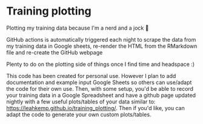 # Training plotting

Plotting my training data because I'm a nerd and a jock :muscle:

GitHub actions is automatically triggered each night to scrape the data from my training data in Google sheets, re-render the HTML from the RMarkdown file and re-create the GitHub webpage

Plenty to do on the plotting side of things once I find time and headspace :)

This code has been created for personal use. However I plan to add documentation and example input Google Sheets so others can use/adapt the code for their own use. Then, with some setup, you'd be able to record your training data in a Google Spreadsheet and have a github page updated nightly with a few useful plots/tables of your data similar to: https://leahkemp.github.io/training_plotting/. Then if you'd like, you can adapt the code to generate your own custom plots/tables.
